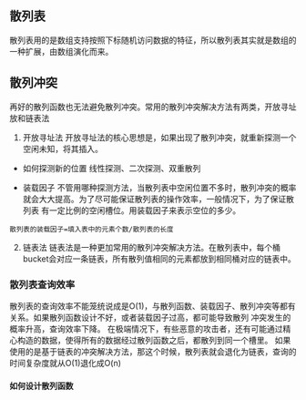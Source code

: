 ## 散列表
散列表用的是数组支持按照下标随机访问数据的特征，所以散列表其实就是数组的一种扩展，由数组演化而来。
## 散列冲突
再好的散列函数也无法避免散列冲突。常用的散列冲突解决方法有两类，开放寻址放和链表法
1. 开放寻址法
开放寻址法的核心思想是，如果出现了散列冲突，就重新探测一个空闲未知，将其插入。

* 如何探测新的位置
线性探测、二次探测、双重散列

* 装载因子
不管用哪种探测方法，当散列表中空闲位置不多时，散列冲突的概率就会大大提高。为了尽可能保证散列表的操作效率，一般情况下，为了保证散列表
有一定比例的空闲槽位。用装载因子来表示空位的多少。
```
散列表的装载因子=填入表中的元素个数/散列表的长度
```
2. 链表法
链表法是一种更加常用的散列冲突解决方法。在散列表中，每个桶bucket会对应一条链表，所有散列值相同的元素都放到相同桶对应的链表中。

### 散列表查询效率
散列表的查询效率不能笼统说成是O(1)，与散列函数、装载因子、散列冲突等都有关系。如果散列函数设计不好，或者装载因子过高，都可能导致散列
冲突发生的概率升高，查询效率下降。
在极端情况下，有些恶意的攻击者，还有可能通过精心构造的数据，使得所有的数据经过散列函数之后，都散列到同一个槽里。
如果使用的是基于链表的冲突解决方法，那这个时候，散列表就会退化为链表，查询的时间复杂度就从O(1)退化成O(n)
#### 如何设计散列函数

